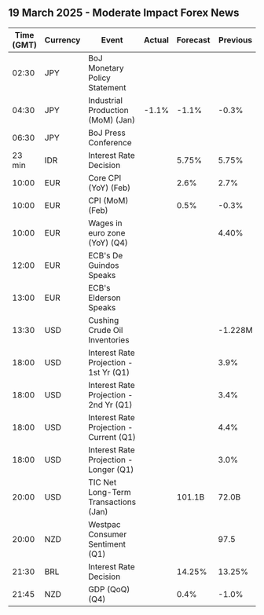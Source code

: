 ## 19 March 2025 - Moderate Impact Forex News

| Time (GMT) | Currency | Event | Actual | Forecast | Previous |
|------|----------|-------|--------|----------|----------|
| 02:30 | JPY | BoJ Monetary Policy Statement |  |  |  |
| 04:30 | JPY | Industrial Production (MoM) (Jan) | -1.1% | -1.1% | -0.3% |
| 06:30 | JPY | BoJ Press Conference |  |  |  |
| 23 min | IDR | Interest Rate Decision |  | 5.75% | 5.75% |
| 10:00 | EUR | Core CPI (YoY) (Feb) |  | 2.6% | 2.7% |
| 10:00 | EUR | CPI (MoM) (Feb) |  | 0.5% | -0.3% |
| 10:00 | EUR | Wages in euro zone (YoY) (Q4) |  |  | 4.40% |
| 12:00 | EUR | ECB's De Guindos Speaks |  |  |  |
| 13:00 | EUR | ECB's Elderson Speaks |  |  |  |
| 13:30 | USD | Cushing Crude Oil Inventories |  |  | -1.228M |
| 18:00 | USD | Interest Rate Projection - 1st Yr (Q1) |  |  | 3.9% |
| 18:00 | USD | Interest Rate Projection - 2nd Yr (Q1) |  |  | 3.4% |
| 18:00 | USD | Interest Rate Projection - Current (Q1) |  |  | 4.4% |
| 18:00 | USD | Interest Rate Projection - Longer (Q1) |  |  | 3.0% |
| 20:00 | USD | TIC Net Long-Term Transactions (Jan) |  | 101.1B | 72.0B |
| 20:00 | NZD | Westpac Consumer Sentiment (Q1) |  |  | 97.5 |
| 21:30 | BRL | Interest Rate Decision |  | 14.25% | 13.25% |
| 21:45 | NZD | GDP (QoQ) (Q4) |  | 0.4% | -1.0% |
